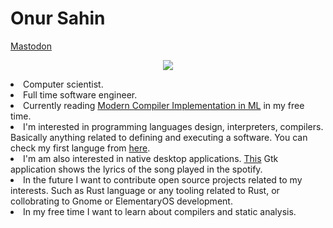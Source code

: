 # Onur Sahin

<a rel="me" href="https://mastodon.social/@aiono">Mastodon</a>

<p align="center"><img src="https://github-readme-stats.vercel.app/api?username=onsah&show_icons=true&theme=material-palenight"> </img> </p

* Computer scientist.
* Full time software engineer.
* Currently reading [Modern Compiler Implementation in ML](https://www.cs.princeton.edu/~appel/modern/ml/) in my free time.
* I'm interested in programming languages design, interpreters, compilers. Basically anything related to defining and executing a software. You can check my first languge from [here](https://github.com/onsah/Flux_rs).
* I'm am also interested in native desktop applications. [This](https://github.com/onsah/SyncLyrics) Gtk application shows the lyrics of the song played in the spotify.
* In the future I want to contribute open source projects related to my interests. Such as Rust language or any tooling related to Rust, or collobrating to Gnome or ElementaryOS development.
* In my free time I want to learn about compilers and static analysis.
